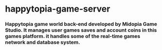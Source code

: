 # happytopia-game-server
### Happytopia game world back-end developed by Midopia Game Studio. It manages user games saves and account coins in this games platform. it handles some of the real-time games network and database system.
